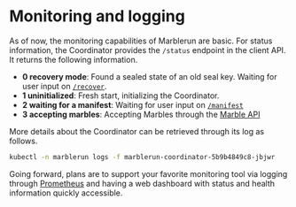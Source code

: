 # Monitoring and logging

As of now, the monitoring capabilities of Marblerun are basic. For status information, the Coordinator provides the `/status` endpoint in the client API.
It returns the following information.

- **0 recovery mode**: Found a sealed state of an old seal key. Waiting for user input on [`/recover`](recovery.md).
- **1 uninitialized**: Fresh start, initializing the Coordinator.
- **2 waiting for a manifest**: Waiting for user input on [`/manifest`](set-manifest.md)
- **3 accepting marbles**: Accepting Marbles through the [Marble API](add-service.md)

More details about the Coordinator can be retrieved through its log as follows.

```bash
kubectl -n marblerun logs -f marblerun-coordinator-5b9b4849c8-jbjwr
```

Going forward, plans are to support your favorite monitoring tool via logging through [Prometheus](https://prometheus.io/) and having a web dashboard with status and health information quickly accessible.
